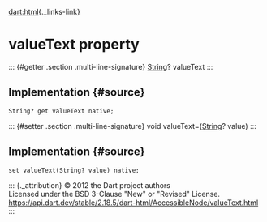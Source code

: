 [dart:html](../../dart-html/dart-html-library){._links-link}

valueText property
==================

::: {#getter .section .multi-line-signature}
[String](../../dart-core/string-class)? valueText
:::

Implementation {#source}
--------------

``` {.language-dart data-language="dart"}
String? get valueText native;
```

::: {#setter .section .multi-line-signature}
void valueText=([String](../../dart-core/string-class)? value)
:::

Implementation {#source}
--------------

``` {.language-dart data-language="dart"}
set valueText(String? value) native;
```

::: {._attribution}
© 2012 the Dart project authors\
Licensed under the BSD 3-Clause \"New\" or \"Revised\" License.\
<https://api.dart.dev/stable/2.18.5/dart-html/AccessibleNode/valueText.html>
:::
